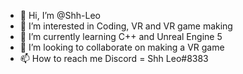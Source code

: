 - 👋 Hi, I’m @Shh-Leo
- 👀 I’m interested in Coding, VR and VR game making
- 🌱 I’m currently learning C++ and Unreal Engine 5
- 💞️ I’m looking to collaborate on making a VR game
- 📫 How to reach me Discord = Shh Leo#8383

<!---
Shh-Leo/Shh-Leo is a ✨ special ✨ repository because its `README.md` (this file) appears on your GitHub profile.
You can click the Preview link to take a look at your changes.
--->
